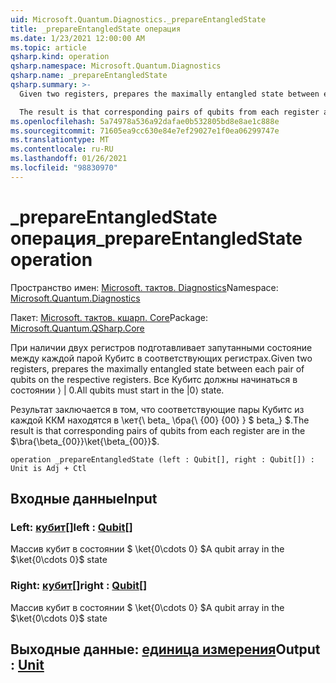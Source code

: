 ```yaml
---
uid: Microsoft.Quantum.Diagnostics._prepareEntangledState
title: _prepareEntangledState операция
ms.date: 1/23/2021 12:00:00 AM
ms.topic: article
qsharp.kind: operation
qsharp.namespace: Microsoft.Quantum.Diagnostics
qsharp.name: _prepareEntangledState
qsharp.summary: >-
  Given two registers, prepares the maximally entangled state between each pair of qubits on the respective registers. All qubits must start in the |0⟩ state.

  The result is that corresponding pairs of qubits from each register are in the $\bra{\beta_{00}}\ket{\beta_{00}}$.
ms.openlocfilehash: 5a74978a536a92dafae0b532805bd8e8ae1c888e
ms.sourcegitcommit: 71605ea9cc630e84e7ef29027e1f0ea06299747e
ms.translationtype: MT
ms.contentlocale: ru-RU
ms.lasthandoff: 01/26/2021
ms.locfileid: "98830970"
---
```

# <a name="_prepareentangledstate-operation"></a><span data-ttu-id="ca241-102">_prepareEntangledState операция</span><span class="sxs-lookup"><span data-stu-id="ca241-102">_prepareEntangledState operation</span></span>

<span data-ttu-id="ca241-103">Пространство имен: [Microsoft. тактов. Diagnostics](xref:Microsoft.Quantum.Diagnostics)</span><span class="sxs-lookup"><span data-stu-id="ca241-103">Namespace: [Microsoft.Quantum.Diagnostics](xref:Microsoft.Quantum.Diagnostics)</span></span>

<span data-ttu-id="ca241-104">Пакет: [Microsoft. тактов. кшарп. Core](https://nuget.org/packages/Microsoft.Quantum.QSharp.Core)</span><span class="sxs-lookup"><span data-stu-id="ca241-104">Package: [Microsoft.Quantum.QSharp.Core](https://nuget.org/packages/Microsoft.Quantum.QSharp.Core)</span></span>


<span data-ttu-id="ca241-105">При наличии двух регистров подготавливает запутанными состояние между каждой парой Кубитс в соответствующих регистрах.</span><span class="sxs-lookup"><span data-stu-id="ca241-105">Given two registers, prepares the maximally entangled state between each pair of qubits on the respective registers.</span></span>
<span data-ttu-id="ca241-106">Все Кубитс должны начинаться в состоянии ⟩ | 0.</span><span class="sxs-lookup"><span data-stu-id="ca241-106">All qubits must start in the |0⟩ state.</span></span>

<span data-ttu-id="ca241-107">Результат заключается в том, что соответствующие пары Кубитс из каждой ККМ находятся в \кет{\ beta_ \бра{\ {00} {00} } $ beta_} $.</span><span class="sxs-lookup"><span data-stu-id="ca241-107">The result is that corresponding pairs of qubits from each register are in the $\bra{\beta_{00}}\ket{\beta_{00}}$.</span></span>

```qsharp
operation _prepareEntangledState (left : Qubit[], right : Qubit[]) : Unit is Adj + Ctl
```


## <a name="input"></a><span data-ttu-id="ca241-108">Входные данные</span><span class="sxs-lookup"><span data-stu-id="ca241-108">Input</span></span>

### <a name="left--qubit"></a><span data-ttu-id="ca241-109">Left: [кубит](xref:microsoft.quantum.lang-ref.qubit)[]</span><span class="sxs-lookup"><span data-stu-id="ca241-109">left : [Qubit](xref:microsoft.quantum.lang-ref.qubit)[]</span></span>

<span data-ttu-id="ca241-110">Массив кубит в состоянии $ \ket{0\cdots 0} $</span><span class="sxs-lookup"><span data-stu-id="ca241-110">A qubit array in the $\ket{0\cdots 0}$ state</span></span>


### <a name="right--qubit"></a><span data-ttu-id="ca241-111">Right: [кубит](xref:microsoft.quantum.lang-ref.qubit)[]</span><span class="sxs-lookup"><span data-stu-id="ca241-111">right : [Qubit](xref:microsoft.quantum.lang-ref.qubit)[]</span></span>

<span data-ttu-id="ca241-112">Массив кубит в состоянии $ \ket{0\cdots 0} $</span><span class="sxs-lookup"><span data-stu-id="ca241-112">A qubit array in the $\ket{0\cdots 0}$ state</span></span>



## <a name="output--unit"></a><span data-ttu-id="ca241-113">Выходные данные: [единица измерения](xref:microsoft.quantum.lang-ref.unit)</span><span class="sxs-lookup"><span data-stu-id="ca241-113">Output : [Unit](xref:microsoft.quantum.lang-ref.unit)</span></span>

